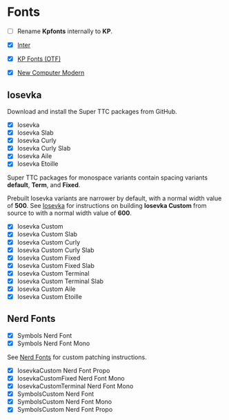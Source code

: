 # Fonts

- [ ] Rename **Kpfonts** internally to **KP**.

- [x] [Inter](https://rsms.me/inter/)
- [x] [KP Fonts (OTF)](https://ctan.org/pkg/kpfonts-otf?lang=en)
- [x] [New Computer Modern](https://ctan.org/pkg/newcomputermodern)

## Iosevka

Download and install the Super TTC packages from GitHub.

- [x] Iosevka
- [x] Iosevka Slab
- [x] Iosevka Curly
- [x] Iosevka Curly Slab
- [x] Iosevka Aile
- [x] Iosevka Etoille

Super TTC packages for monospace variants contain spacing variants **default**, **Term**, and **Fixed**.

Prebuilt Iosevka variants are narrower by default, with a normal width value of **500**. See [Iosevka](Iosevka.md) for instructions on building **Iosevka Custom** from source to with a normal width value of **600**.

- [x] Iosevka Custom
- [x] Iosevka Custom Slab
- [x] Iosevka Custom Curly
- [x] Iosevka Custom Curly Slab
- [x] Iosevka Custom Fixed
- [x] Iosevka Custom Fixed Slab
- [x] Iosevka Custom Terminal
- [x] Iosevka Custom Terminal Slab
- [x] Iosevka Custom Aile
- [x] Iosevka Custom Etoille

## Nerd Fonts

- [x] Symbols Nerd Font
- [x] Symbols Nerd Font Mono

See [Nerd Fonts](Nerd%20Fonts.md) for custom patching instructions.

- [x] IosevkaCustom Nerd Font Propo
- [x] IosevkaCustomFixed Nerd Font Mono
- [x] IosevkaCustomTerminal Nerd Font Mono
- [x] SymbolsCustom Nerd Font
- [x] SymbolsCustom Nerd Font Mono
- [x] SymbolsCustom Nerd Font Propo
